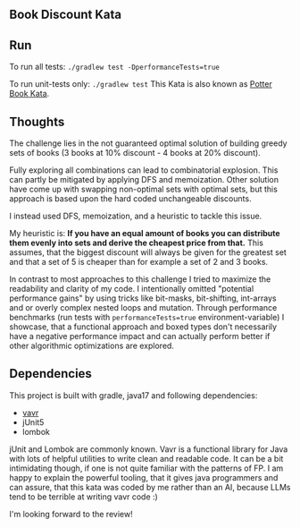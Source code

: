 ## Book Discount Kata

## Run
To run all tests:
`./gradlew test -DperformanceTests=true`

To run unit-tests only:
`./gradlew test`
This Kata is also known as [Potter Book Kata](https://codingdojo.org/kata/Potter/).

## Thoughts
The challenge lies in the not guaranteed optimal solution of building greedy sets of books (3 books at 10% discount - 4 books at 20% discount).

Fully exploring all combinations can lead to combinatorial explosion. This can partly be mitigated by applying DFS and memoization. 
Other solution have come up with swapping non-optimal sets with optimal sets, but this approach is based upon the hard coded unchangeable discounts.

I instead used DFS, memoization, and a heuristic to tackle this issue. 

My heuristic is:
**If you have an equal amount of books you can distribute them evenly into sets and derive the cheapest price from that.**
This assumes, that the biggest discount will always be given for the greatest set and that a set of 5 is cheaper than for example a set of 2 and 3 books.

In contrast to most approaches to this challenge I tried to maximize the readability and clarity of my code. 
I intentionally omitted "potential performance gains" by using tricks like bit-masks, bit-shifting, int-arrays and or overly complex nested loops and mutation.
Through performance benchmarks (run tests with `performanceTests=true` environment-variable) I showcase, 
that a functional approach and boxed types don't necessarily have a negative performance impact 
and can actually perform better if other algorithmic optimizations are explored.

## Dependencies
This project is built with gradle, java17 and following dependencies:
 - [vavr](https://vavr.io/)
 - jUnit5
 - lombok

jUnit and Lombok are commonly known. 
Vavr is a functional library for Java with lots of helpful utilities to write clean and readable code.
It can be a bit intimidating though, if one is not quite familiar with the patterns of FP.
I am happy to explain the powerful tooling, that it gives java programmers and can assure, 
that this kata was coded by me rather than an AI, because LLMs tend to be terrible at writing vavr code :)

I'm looking forward to the review!

